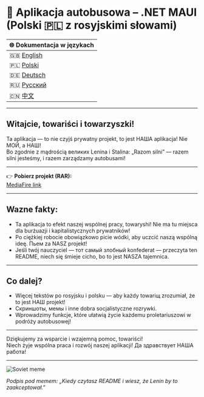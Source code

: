 # 🚌 Aplikacja autobusowa – .NET MAUI (Polski 🇵🇱 z rosyjskimi słowami)

| 🌐 Dokumentacja w językach |  
|---------------------------|  
| 🇬🇧 [English](README.md) |  
| 🇵🇱 [Polski](README-PL.md) |  
| 🇩🇪 [Deutsch](README-DE.md) |  
| 🇷🇺 [Русский](README-RU.md) |   
| 🇨🇳 [中文](README-ZH.md) |

---

## Witajcie, towariści i towarzyszki!

Ta aplikacja — to nie czyjś prywatny projekt, to jest НАША aplikacja! Nie МОЙ, a НАШ!  
Bo zgodnie z mądrością великих Lenina i Stalina: „Razom silni” — razem silni jesteśmy, i razem zarządzamy autobusami!

---

👉 **Pobierz projekt (RAR):**  
[MediaFire link](https://www.mediafire.com/file/jiod1vuoa9j1ulv/projekt.rar/file)

---

## Wazne fakty:

- Ta aplikacja to efekt naszej wspólnej pracy, towaryshi! Nie ma tu miejsca dla burżuazji i kapitalistycznych prywatników!  
- Po ciężkiej robocie obowiązkowo picie wódki, aby uczcić naszą wspólną ideę. Пьем za NASZ projekt!  
- Jeśli twój nauczyciel — тот самый злобный konfederat — przeczyta ten README, niech się śmieje cicho, bo to jest NASZA tajemnica.

---

## Co dalej?

- Więcej tekstów po rosyjsku i polsku — aby każdy towariщ zrozumiał, że to jest НАШ projekt!  
- Скриншоты, мемы i inne dobra socjalistyczne rozrywki.  
- Wprowadzimy funkcje, które ułatwią życie każdemu proletariuszowi w podróży autobusowej!

---

Dziękujemy za wsparcie i wzajemną pomoc, towariści!  
Niech żyje wspólna praca i rozwój naszej aplikacji! Да здравствует НАША работа!

---

![Soviet meme](https://media.tenor.com/ItaWLhih5wwAAAAM/1965-the-alexandrov-ensemble.gif)

*Podpis pod memem: „Kiedy czytasz README i wiesz, że Lenin by to zaakceptował.”*
